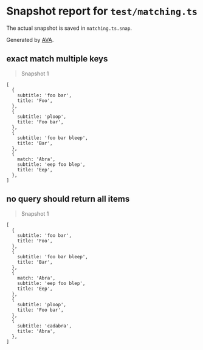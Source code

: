 # Snapshot report for `test/matching.ts`

The actual snapshot is saved in `matching.ts.snap`.

Generated by [AVA](https://ava.li).

## exact match multiple keys

> Snapshot 1

    [
      {
        subtitle: 'foo bar',
        title: 'Foo',
      },
      {
        subtitle: 'ploop',
        title: 'Foo bar',
      },
      {
        subtitle: 'foo bar bleep',
        title: 'Bar',
      },
      {
        match: 'Abra',
        subtitle: 'eep foo blep',
        title: 'Eep',
      },
    ]

## no query should return all items

> Snapshot 1

    [
      {
        subtitle: 'foo bar',
        title: 'Foo',
      },
      {
        subtitle: 'foo bar bleep',
        title: 'Bar',
      },
      {
        match: 'Abra',
        subtitle: 'eep foo blep',
        title: 'Eep',
      },
      {
        subtitle: 'ploop',
        title: 'Foo bar',
      },
      {
        subtitle: 'cadabra',
        title: 'Abra',
      },
    ]
